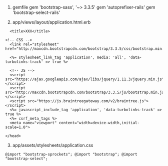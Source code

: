 1) gemfile gem 'bootstrap-sass', '~> 3.3.5' gem 'autoprefixer-rails' gem 'bootstrap-select-rails'

2) app/views/layout/application.html.erb

```
  <title>XXX</title>

<!-- CSS -->
  <link rel="stylesheet" href="http://maxcdn.bootstrapcdn.com/bootstrap/3.3.5/css/bootstrap.min.css">

  <%= stylesheet_link_tag 'application', media: 'all', 'data-turbolinks-track' => true %>

  <!-- JS -->
  <script src="https://ajax.googleapis.com/ajax/libs/jquery/1.11.3/jquery.min.js"></script>
  <script src="http://maxcdn.bootstrapcdn.com/bootstrap/3.3.5/js/bootstrap.min.js"></script>
  <script src="https://js.braintreegateway.com/v2/braintree.js"></script>
  <%= javascript_include_tag 'application', 'data-turbolinks-track' => true %>
  <%= csrf_meta_tags %>
  <meta name="viewport" content="width=device-width,initial-scale=1.0">

</head>
```

3) app/assets/stylesheets/application.css

```
@import "bootstrap-sprockets"; @import "bootstrap"; @import "bootstrap-select";
```